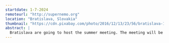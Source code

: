```yaml
---
startdate: 1-7-2024
remoteurl: "http://supernemo.org"
location: "Bratislava, Slovakia" 
thumbnail: "https://cdn.pixabay.com/photo/2016/12/13/23/56/bratislava-1905408_960_720.jpg"
abstract: |
  Bratislava are going to host the summer meeting. The meeting will be in July, with exact dates to be confirmed closer to the time.
---
```

